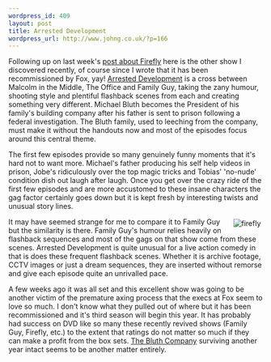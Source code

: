 ```yaml
--- 
wordpress_id: 409
layout: post
title: Arrested Development
wordpress_url: http://www.johng.co.uk/?p=166
---
```

Following up on last week's <a href="http://www.johng.co.uk/index.php/2005/07/06/from-firefly-to-serenity/">post about Firefly</a> here is the other show I discovered recently, of course since I wrote that it has been recommissioned by Fox, yay! <a href="http://www.fox.com/arresteddev/">Arrested Development</a> is a cross between Malcolm in the Middle, The Office and Family Guy, taking the zany humour, shooting style and plentiful flashback scenes from each and creating something very different. Michael Bluth becomes the President of his family's building company after his father is sent to prison following a federal investigation. The Bluth family, used to leeching from the company, must make it without the handouts now and most of the episodes focus around this central theme.

The first few episodes provide so many genuinely funny moments that it's hard not to want more. Michael's father producing his self help videos in prison, Jobe's ridiculously over the top magic tricks and Tobias' 'no-nude' condition dish out laugh after laugh. Once you get over the crazy ride of the first few episodes and are more accustomed to these insane characters the gag factor certainly goes down but it is kept fresh by interesting twists and unusual story lines.

<img src="http://www.johng.co.uk/wp-content/images/arrested.jpg" align="right" vspace=3 hspace=5 alt="firefly" />It may have seemed strange for me to compare it to Family Guy but the similarity is there. Family Guy's humour relies heavily on flashback sequences and most of the gags on that show come from these scenes. Arrested Development is quite unusual for a live action comedy in that is does these frequent flashback scenes. Whether it is archive footage, CCTV images or just a dream sequences, they are inserted without remorse and give each episode quite an unrivalled pace.

A few weeks ago it was all set and this excellent show was going to be another victim of the premature axing process that the execs at Fox seem to love so much. I don't know what they pulled out of where but it has been recommissioned and it's third season will begin this year. It has probably had success on DVD like so many these recently revived shows (Family Guy, Firefly, etc.) to the extent that ratings do not matter so much if they can make a profit from the box sets. <a href="http://en.wikipedia.org/wiki/Bluth_Company">The Bluth Company</a> surviving another year intact seems to be another matter entirely.
